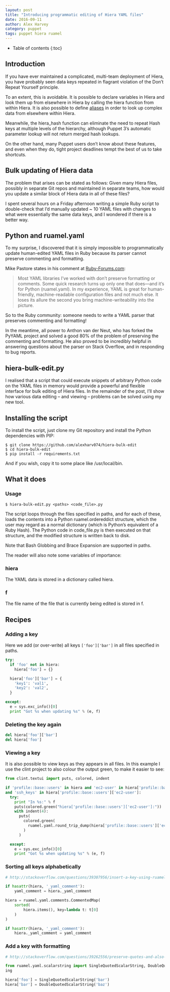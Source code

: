 ```yaml
---
layout: post
title: "Introducing programmatic editing of Hiera YAML files"
date: 2016-09-11
author: Alex Harvey
category: puppet
tags: puppet hiera ruamel
---
```


* Table of contents
{:toc}

## Introduction

If you have ever maintained a complicated, multi-team deployment of Hiera, you have probably seen data keys repeated in flagrant violation of the Don’t Repeat Yourself principle.

To an extent, this is avoidable. It is possible to declare variables in Hiera and look them up from elsewhere in Hiera by calling the hiera function from within Hiera. It is also possible to define [aliases](https://docs.puppet.com/hiera/3.2/variables.html#the-alias-lookup-function) in order to look up complex data from elsewhere within Hiera.

Meanwhile, the hiera_hash function can eliminate the need to repeat Hash keys at multiple levels of the hierarchy, although Puppet 3’s automatic parameter lookup will not return merged hash lookups.

On the other hand, many Puppet users don’t know about these features, and even when they do, tight project deadlines tempt the best of us to take shortcuts.

## Bulk updating of Hiera data

The problem that arises can be stated as follows: Given many Hiera files, possibly in separate Git repos and maintained in separate teams, how would you update a similar block of Hiera data in all of these files?

I spent several hours on a Friday afternoon writing a simple Ruby script to double-check that I’d manually updated ~ 10 YAML files with changes to what were essentially the same data keys, and I wondered if there is a better way.

## Python and ruamel.yaml

To my surprise, I discovered that it is simply impossible to programmatically update human-edited YAML files in Ruby because its parser cannot preserve commenting and formatting.

Mike Pastore states in his comment at [Ruby-Forums.com](https://www.ruby-forum.com/topic/6877080):

> Most YAML libraries I’ve worked with don’t preserve formatting or comments. Some quick research turns up only one that does—and it’s for Python (ruamel.yaml). In my experience, YAML is great for human-friendly, machine-readable configuration files and not much else. It loses its allure the second you bring machine-writeability into the picture.

So to the Ruby community: someone needs to write a YAML parser that preserves commenting and formatting!

In the meantime, all power to Anthon van der Neut, who has forked the PyYAML project and solved a good 80% of the problem of preserving the commenting and formatting. He also proved to be incredibly helpful in answering questions about the parser on Stack Overflow, and in responding to bug reports.

## hiera-bulk-edit.py

I realised that a script that could execute snippets of arbitrary Python code on the YAML files in memory would provide a powerful and flexible interface for bulk editing of Hiera files. In the remainder of the post, I’ll show how various data editing – and viewing – problems can be solved using my new tool.

## Installing the script

To install the script, just clone my Git repository and install the Python dependencies with PIP:

~~~ text
$ git clone https://github.com/alexharv074/hiera-bulk-edit
$ cd hiera-bulk-edit
$ pip install -r requirements.txt
~~~

And if you wish, copy it to some place like /usr/local/bin.

## What it does

### Usage

~~~ text
$ hiera-bulk-edit.py <paths> <code_file>.py
~~~

The script loops through the files specified in paths, and for each of these, loads the contents into a Python ruamel.ordereddict structure, which the user may regard as a normal dictionary (which is Python’s equivalent of a Ruby Hash). The Python code in code_file.py is then executed on that structure, and the modified structure is written back to disk.

Note that Bash Globbing and Brace Expansion are supported in paths.

The reader will also note some variables of importance:

### hiera

The YAML data is stored in a dictionary called hiera.

### f

The file name of the file that is currently being edited is stored in f.

## Recipes

### Adding a key

Here we add (or over-write) all keys `['foo']['bar']` in all files specified in paths.

~~~ python
try:
  if 'foo' not in hiera:
    hiera['foo'] = {}

  hiera['foo']['bar'] = {
    'key1': 'val1',
    'key2': 'val2',
  }

except:
  e = sys.exc_info()[0]
  print "Got %s when updating %s" % (e, f)
~~~

### Deleting the key again

~~~ python
del hiera['foo']['bar']
del hiera['foo']
~~~

### Viewing a key

It is also possible to view keys as they appears in all files. In this example I use the clint project to also colour the output green, to make it easier to see:

~~~ python
from clint.textui import puts, colored, indent

if 'profile::base::users' in hiera and 'ec2-user' in hiera['profile::base::users']
and 'ssh_keys' in hiera['profile::base::users']['ec2-user']:
  try:
    print "In %s:" % f
    puts(colored.green("hiera['profile::base::users']['ec2-user']:"))
    with indent(4):
      puts(
        colored.green(
          ruamel.yaml.round_trip_dump(hiera['profile::base::users']['ec2-user'])
        )
      )

  except:
    e = sys.exc_info()[0]
    print "Got %s when updating %s" % (e, f)
~~~

### Sorting all keys alphabetically

~~~ python
# http://stackoverflow.com/questions/39307956/insert-a-key-using-ruamel/39308307#39308307

if hasattr(hiera, '_yaml_comment'):
    yaml_comment = hiera._yaml_comment

hiera = ruamel.yaml.comments.CommentedMap(
    sorted(
        hiera.items(), key=lambda t: t[0]
    )
)

if hasattr(hiera, '_yaml_comment'):
    hiera._yaml_comment = yaml_comment
~~~

### Add a key with formatting

~~~ python
# http://stackoverflow.com/questions/39262556/preserve-quotes-and-also-add-data-with-quotes-in-ruamel

from ruamel.yaml.scalarstring import SingleQuotedScalarString, DoubleQuotedScalarStr
ing

hiera['foo'] = SingleQuotedScalarString('bar')
hiera['bar'] = DoubleQuotedScalarString('baz')
~~~
